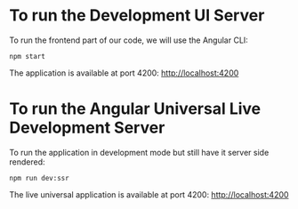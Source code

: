 # To run the Development UI Server

To run the frontend part of our code, we will use the Angular CLI:

    npm start 

The application is available at port 4200: [http://localhost:4200](http://localhost:4200)

# To run the Angular Universal Live Development Server

To run the application in development mode but still have it server side rendered:

    npm run dev:ssr 

The live universal application is available at port 4200: [http://localhost:4200](http://localhost:4200)
